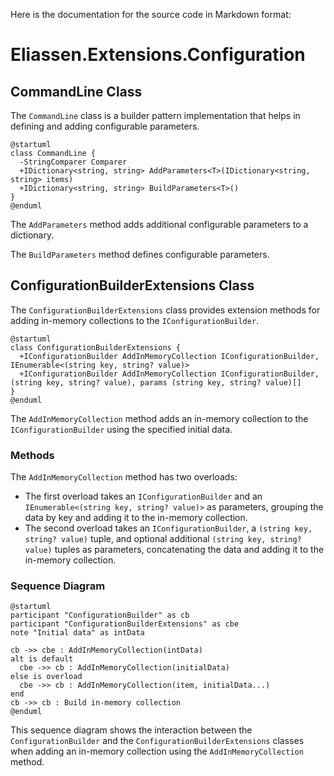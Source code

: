Here is the documentation for the source code in Markdown format:

# Eliassen.Extensions.Configuration

## CommandLine Class

The `CommandLine` class is a builder pattern implementation that helps in defining and adding configurable parameters.

```plantuml
@startuml
class CommandLine {
  -StringComparer Comparer
  +IDictionary<string, string> AddParameters<T>(IDictionary<string, string> items)
  +IDictionary<string, string> BuildParameters<T>()
}
@enduml
```

The `AddParameters` method adds additional configurable parameters to a dictionary.

The `BuildParameters` method defines configurable parameters.

## ConfigurationBuilderExtensions Class

The `ConfigurationBuilderExtensions` class provides extension methods for adding in-memory collections to the `IConfigurationBuilder`.

```plantuml
@startuml
class ConfigurationBuilderExtensions {
  +IConfigurationBuilder AddInMemoryCollection IConfigurationBuilder, IEnumerable<(string key, string? value)>
  +IConfigurationBuilder AddInMemoryCollection IConfigurationBuilder, (string key, string? value), params (string key, string? value)[]
}
@enduml
```

The `AddInMemoryCollection` method adds an in-memory collection to the `IConfigurationBuilder` using the specified initial data.

### Methods

The `AddInMemoryCollection` method has two overloads:

* The first overload takes an `IConfigurationBuilder` and an `IEnumerable<(string key, string? value)>` as parameters, grouping the data by key and adding it to the in-memory collection.
* The second overload takes an `IConfigurationBuilder`, a `(string key, string? value)` tuple, and optional additional `(string key, string? value)` tuples as parameters, concatenating the data and adding it to the in-memory collection.

### Sequence Diagram

```plantuml
@startuml
participant "ConfigurationBuilder" as cb
participant "ConfigurationBuilderExtensions" as cbe
note "Initial data" as intData

cb ->> cbe : AddInMemoryCollection(intData)
alt is default
  cbe ->> cb : AddInMemoryCollection(initialData)
else is overload
  cbe ->> cb : AddInMemoryCollection(item, initialData...)
end
cb ->> cb : Build in-memory collection
@enduml
```

This sequence diagram shows the interaction between the `ConfigurationBuilder` and the `ConfigurationBuilderExtensions` classes when adding an in-memory collection using the `AddInMemoryCollection` method.